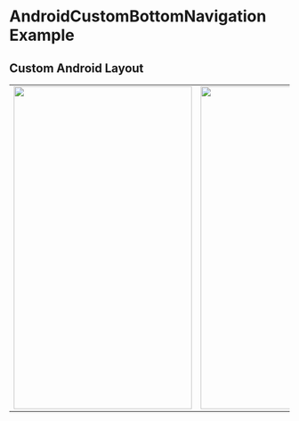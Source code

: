 # AndroidCustomBottomNavigation Example

## Custom Android Layout

<table>
  <tr>
<td><img src="http://iamrohitsuthar.000webhostapp.com/android/MASH_layout/one.png" width="320" height="580"></td>
<td><img src="http://iamrohitsuthar.000webhostapp.com/android/MASH_layout/two.png" width="320" height="580"></td>
    </tr>
  </table>
